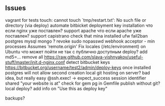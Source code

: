## Issues

vagrant for tests
touch: cannot touch `tmp/restart.txt': No such file or directory (via deploy)
automate bitbicket deployment key installation
что если nginx уже поставлен?
support apache
что если apache уже поставлен?
support capistrano
check that mina installed
ufw
fail2ban
postgres
mysql
mongo ?
revoke sudo nopasswd
webhook acceptor - min processes
Assumes 'remote.origin'
Fix locales (/etc/environment) on Ubuntu
что может пойти не так с публично доступным deploy? add md5=...
remove all https://raw.github.com/slava-vishnyakov/useful-stuff/master/init.d-nginx.conf
detect bitbucket keys https://bitbucket.org/username/test2/admin/deploy-keys
once installed postgres will not allow second creation
local git hosting on server? bad idea, but really easy
@ssh.exec! -> expect_success
session identifier shared
"your website is at"
check for gem pg in Gemfile
publish without git? local deploy?
add info on "Use this as deploy key"

backups?
